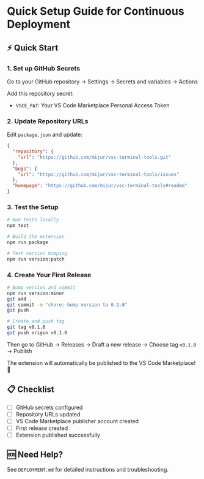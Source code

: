 # Quick Setup Guide for Continuous Deployment

## ⚡ Quick Start

### 1. Set up GitHub Secrets
Go to your GitHub repository → Settings → Secrets and variables → Actions

Add this repository secret:
- `VSCE_PAT`: Your VS Code Marketplace Personal Access Token

### 2. Update Repository URLs
Edit `package.json` and update:
```json
{
  "repository": {
    "url": "https://github.com/mijur/vsc-terminal-tools.git"
  },
  "bugs": {
    "url": "https://github.com/mijur/vsc-terminal-tools/issues"
  },
  "homepage": "https://github.com/mijur/vsc-terminal-tools#readme"
}
```

### 3. Test the Setup
```bash
# Run tests locally
npm test

# Build the extension
npm run package

# Test version bumping
npm run version:patch
```

### 4. Create Your First Release

```bash
# Bump version and commit
npm run version:minor
git add .
git commit -m "chore: bump version to 0.1.0"
git push

# Create and push tag
git tag v0.1.0
git push origin v0.1.0
```

Then go to GitHub → Releases → Draft a new release → Choose tag `v0.1.0` → Publish

The extension will automatically be published to the VS Code Marketplace! 🚀

## 📋 Checklist
- [ ] GitHub secrets configured
- [ ] Repository URLs updated
- [ ] VS Code Marketplace publisher account created
- [ ] First release created
- [ ] Extension published successfully

## 🆘 Need Help?
See `DEPLOYMENT.md` for detailed instructions and troubleshooting.
